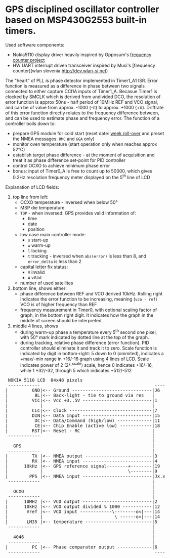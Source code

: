 # GPS disciplined oscillator controller based on MSP430G2553 built-in timers.

Used software components:
- Nokia5110 display driver heavily inspired by Opposum's [frequency counter project](https://web.archive.org/web/20230330184220/https://forum.43oh.com/topic/1954-using-the-internal-temperature-sensor/)
- HW UART interrupt driven transceiver inspired by Musi's [frequency counter](wlan slovenia http://dev.wlan-si.net)

The "heart" of PLL is phase detector implemented in Timer1_A1 ISR. Error function is measured as a difference in phase between two signals connected to either capture CCI1A inputs of Timer1_A. Becasue Timer1 is clocked by SMCLK which is derived from undivided DCO, the resolution of error function is approx 50ns - half period of 10MHz REF and VCO signal, and can be of value from approx. -1000 (-&pi;) to approx. +1000 (+&pi;). Driftrate of this error function directly relates to the frequency difference between, and can be used to estimate phase and frequency error.
The function of a controller boils down to:
- prepare GPS module for cold start (reset date: [week roll-over](https://fdi.sk/posts/jupiter/) and preset the NMEA messages: `RMC` and `GGA` only)
- monitor oven temperature (start operation only when reaches approx 52&deg;C)
- establish target phase difference - at the moment of acquisition and treat it as phase difference set-point for PID controller
- control OCXO to achieve minimum phase error
- bonus: input of Timer0_A is free to count up to 50000, which gives 0.2Hz resolution frequency meter displayed on the 5<sup>th</sup> line of LCD

Explanation of LCD fields:
1. top line from left:
   - OCXO temperature - inversed when below 50&deg;
   - MSP die temperature
   - `TDP` - when inversed: GPS provides valid information of:
     - time
     - date
     - position
   - low case main controller mode:
     - `s` start-up
     - `w` warm-up
     - `l` locking
     - `t` tracking - inversed when `abs(error)` is less than 8, and `error_delta` is less than 2
   - capital letter fix status:
     - `V` in`V`alid
     - `A` vAlid
   - number of used satellites
2. bottom line, shows either:
   - phase difference between REF and VCO derived 10kHz. Rolling right indicates the error function to be increasing, meaning (`vco - ref`) VCO is of higher frequency than REF
   - frequency measurement in Timer0, with optional scaling factor of graph, in the bottom right digit. It indicates how the graph in the middle of screen should be interpreted.
3. middle 4 lines, shows
   - during warm-up phase a temperature every 5<sup>th</sup> second one pixel, with 50&deg; mark indicated by dotted line at the top of the graph.
   - during tracking, relative phase difference (error function). PID controller should eliminate it and track it to zero. Scale function is indicated by digit in bottom-right: 5 down to 0 (ommited), indicates a +max/-min range in +16/-16 graph using 4 lines of LCD. Scale indicates power of 2 (2<sup>y_scale</sup>) scale, hence 0 indicates +16/-16, while 1 +32/-32, through 5 which indicates +512/-512


<pre> NOKIA 5110 LCD  84x48 pixels                                   MSP-EXP430G2
 ------------                                           -------------------
|         GND|<-- Ground ------------------------------|J6     GND         |
|          BL|<-- Back-light - tie to ground via res   |                   |
|         VCC|<-- Vcc +3..5V --------------------------|1      VCC         |
|            |                                         |                   |
|         CLC|<-- Clock -------------------------------|7      P1.5        |
|         DIN|<-- Data Input --------------------------|15     P1.7        |
|          DC|<-- Data/Command (high/low) -------------|11     P2.3        |
|          CE|<-- Chip Enable (active low) ------------|18     P2.7  XOUT  |
|         RST|<-- Reset - RC                           |                   |
 ------------                                          |                   |
                                                       |                   |
   GPS                                                 |                   |
 ------------                                          |                   |
|         TX |<-- NMEA output -------------------------|3      P1.1        |
|         RX |<-- NMEA input --------------------------|4      P1.2        |
|      10kHz |<-- GPS reference signal--------+--------|19     P2.6 XIN    |
|            |                                \--------|9      P2.1        |
|        PPS |<-- NMEA input --------------------------|Jx.x   Px.x        |
 ------------                                          |                   |
                                                       |                   |
   OCXO                                                |                   |
 ------------                                          |                   |
|      10MHz |<-- VCO output --------------------------|2      P1.0 (ext)  |
|      10kHz |<-- VCO output divided % 1000 -----------|12     P2.4        |
|       Vref |<-- VCO input ------------\--------o<|---|14     P1.6 (neg)  |
|            |                           \ ------o<|---|14     P2.0 (neg)  |
|       LM35 |<-- temperature -------------------------|5      P1.3        |
 ------------                                          |                   |
                                                       |                   |
   4046                                                |                   |
 ------------                                          |                   |
|         PC |<-- Phase comparator output -------------|6      P1.4        |
 ------------                                           -------------------
 </pre>
